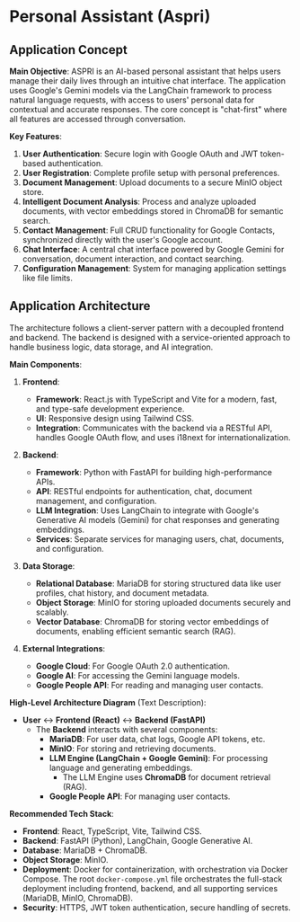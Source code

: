 # Personal Assistant (Aspri)

## Application Concept

**Main Objective**: ASPRI is an AI-based personal assistant that helps users manage their daily lives through an intuitive chat interface. The application uses Google's Gemini models via the LangChain framework to process natural language requests, with access to users' personal data for contextual and accurate responses. The core concept is "chat-first" where all features are accessed through conversation.

**Key Features**:
1. **User Authentication**: Secure login with Google OAuth and JWT token-based authentication.
2. **User Registration**: Complete profile setup with personal preferences.
3. **Document Management**: Upload documents to a secure MinIO object store.
4. **Intelligent Document Analysis**: Process and analyze uploaded documents, with vector embeddings stored in ChromaDB for semantic search.
5. **Contact Management**: Full CRUD functionality for Google Contacts, synchronized directly with the user's Google account.
6. **Chat Interface**: A central chat interface powered by Google Gemini for conversation, document interaction, and contact searching.
7. **Configuration Management**: System for managing application settings like file limits.

## Application Architecture

The architecture follows a client-server pattern with a decoupled frontend and backend. The backend is designed with a service-oriented approach to handle business logic, data storage, and AI integration.

**Main Components**:
1.  **Frontend**:
    -   **Framework**: React.js with TypeScript and Vite for a modern, fast, and type-safe development experience.
    -   **UI**: Responsive design using Tailwind CSS.
    -   **Integration**: Communicates with the backend via a RESTful API, handles Google OAuth flow, and uses i18next for internationalization.

2.  **Backend**:
    -   **Framework**: Python with FastAPI for building high-performance APIs.
    -   **API**: RESTful endpoints for authentication, chat, document management, and configuration.
    -   **LLM Integration**: Uses LangChain to integrate with Google's Generative AI models (Gemini) for chat responses and generating embeddings.
    -   **Services**: Separate services for managing users, chat, documents, and configuration.

3.  **Data Storage**:
    -   **Relational Database**: MariaDB for storing structured data like user profiles, chat history, and document metadata.
    -   **Object Storage**: MinIO for storing uploaded documents securely and scalably.
    -   **Vector Database**: ChromaDB for storing vector embeddings of documents, enabling efficient semantic search (RAG).

4.  **External Integrations**:
    -   **Google Cloud**: For Google OAuth 2.0 authentication.
    -   **Google AI**: For accessing the Gemini language models.
    -   **Google People API**: For reading and managing user contacts.

**High-Level Architecture Diagram** (Text Description):
-   **User** ↔ **Frontend (React)** ↔ **Backend (FastAPI)**
    -   The **Backend** interacts with several components:
        -   **MariaDB**: For user data, chat logs, Google API tokens, etc.
        -   **MinIO**: For storing and retrieving documents.
        -   **LLM Engine (LangChain + Google Gemini)**: For processing language and generating embeddings.
            -   The LLM Engine uses **ChromaDB** for document retrieval (RAG).
        -   **Google People API**: For managing user contacts.

**Recommended Tech Stack**:
-   **Frontend**: React, TypeScript, Vite, Tailwind CSS.
-   **Backend**: FastAPI (Python), LangChain, Google Generative AI.
-   **Database**: MariaDB + ChromaDB.
-   **Object Storage**: MinIO.
-   **Deployment**: Docker for containerization, with orchestration via Docker Compose. The root `docker-compose.yml` file orchestrates the full-stack deployment including frontend, backend, and all supporting services (MariaDB, MinIO, ChromaDB).
-   **Security**: HTTPS, JWT token authentication, secure handling of secrets.